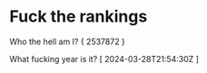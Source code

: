 # Fuck the rankings

Who the hell am I?
{ 2537872 }

What fucking year is it?
[ 2024-03-28T21:54:30Z ]
